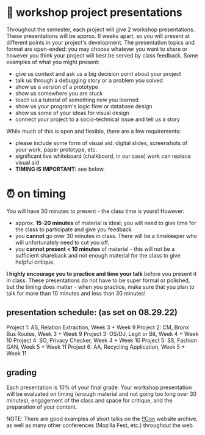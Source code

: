 # 📣 workshop project presentations

Throughout the semester, each project will give 2 workshop presentations. These presentations will be approx. 6 weeks apart, so you will present at different points in your project's development. The presentation topics and format are open-ended: you may choose whatever you want to share or however you think your project will best be served by class feedback. Some examples of what you might present:

- give us context and ask us a big decision point about your project
- talk us through a debugging story or a problem you solved
- show us a version of a prototype
- show us somewhere you are stuck
- teach us a tutorial of something new you learned
- show us your program's logic flow or database design
- show us some of your ideas for visual design
- connect your project to a socio-technical issue and tell us a story

While much of this is open and flexible, there are a few requirements:

- please include some form of visual aid: digital slides, screenshots of your work, paper prototype, etc.
- significant live whiteboard (chalkboard, in our case) work can replace visual aid
- **TIMING IS IMPORTANT:** see below.

# ⏰ on timing

You will have 30 minutes to present - the class time is yours! However:

- approx. **15-20 minutes** of material is ideal; you will need to give time for the class to participate and give you feedback
- you **cannot** go over 30 minutes in class. There will be a timekeeper who will unfortunately need to cut you off.
- you **cannot present < 10 minutes** of material - this will not be a sufficient shareback and not enough material for the class to give helpful critique.

**I highly encourage you to practice and time your talk** before you present it in class. These presentations do not have to be super formal or polished, but the timing does matter - when you practice, make sure that you plan to talk for more than 10 minutes and less than 30 minutes!

## presentation schedule: (as set on 08.29.22)

Project 1: AS, Relation Extraction, Week 3 + Week 9
Project 2: CM, Bronx Bus Routes, Week 3 + Week 9
Project 3: OS/DJ, Legit or Bit, Week 4 + Week 10
Project 4: SO, Privacy Checker, Week 4 + Week 10
Project 5: SS, Fashion GAN, Week 5 + Week 11
Project 6: AA, Recycling Application, Week 5 + Week 11

## grading

Each presentation is 10% of your final grade. Your workshop presentation will be evaluated on timing (enough material and not going too long over 30 minutes), engagement of the class and space for critique, and the preparation of your content.


NOTE: 
There are good examples of short talks on the [!!Con](https://bangbangcon.com/2021/) website archive, as well as many other conferences (Mozilla Fest, etc.) throughout the web.
